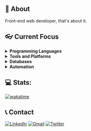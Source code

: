 ## 👋 About

Front-end web developer, that's about it.

## 👓 Current Focus

<details>
<summary><strong>Programming Languages</strong></summary>

- Python <img src="https://www.vectorlogo.zone/logos/python/python-icon.svg" alt="Python" width="20" height="20"/>
- JavaScript <img src="https://raw.githubusercontent.com/devicons/devicon/master/icons/javascript/javascript-original.svg" alt="JavaScript" width="20" height="20"/>

</details>

<details>
<summary><strong>Tools and Platforms</strong></summary>

- Git <img src="https://www.vectorlogo.zone/logos/git-scm/git-scm-icon.svg" alt="Git" width="20" height="20"/>

</details>

<details>
<summary><strong>Databases</strong></summary>

- MongoDB <img src="https://raw.githubusercontent.com/devicons/devicon/master/icons/mongodb/mongodb-original-wordmark.svg" alt="MongoDB" width="20" height="20"/>

</details>

<details>
<summary><strong>Automation</strong></summary>

- Selenium <img src="https://raw.githubusercontent.com/devicons/devicon/master/icons/selenium/selenium-original.svg" alt="Selenium" width="20" height="20"/>

</details>

## 💻 Stats:
[![wakatime](https://wakatime.com/badge/user/018b934c-1ee5-4709-82f7-ddd59bae8d72.svg)](https://wakatime.com/@018b934c-1ee5-4709-82f7-ddd59bae8d72)

## 📞 Contact

<a href="https://www.linkedin.com/in/pity" title="Connect on LinkedIn"><img src="https://static-00.iconduck.com/assets.00/linkedin-icon-512x512-vkm0drb1.png" alt="LinkedIn" width="64" height="64"></a>
<a href="mailto:mattifex@gmail.com" title="Send an email"><img src="https://i.imgur.com/nEeV5RK.png" alt="Gmail" width="64" height="64"></a>
<a href="https://twitter.com/avalanches" title="Write me on Twitter"><img src="https://static-00.iconduck.com/assets.00/twitter-icon-512x512-7o66iwws.png" alt="Twitter" width="64" height="64"></a>
